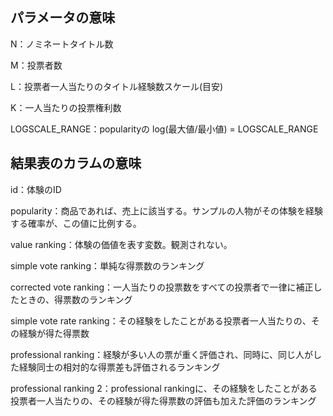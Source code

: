##  パラメータの意味
N：ノミネートタイトル数

M：投票者数

L：投票者一人当たりのタイトル経験数スケール(目安)

K：一人当たりの投票権利数

LOGSCALE_RANGE：popularityの log(最大値/最小値) = LOGSCALE_RANGE


##  結果表のカラムの意味
id：体験のID

popularity：商品であれば、売上に該当する。サンプルの人物がその体験を経験する確率が、この値に比例する。

value ranking：体験の価値を表す変数。観測されない。

simple vote ranking：単純な得票数のランキング

corrected vote ranking：一人当たりの投票数をすべての投票者で一律に補正したときの、得票数のランキング

simple vote rate ranking：その経験をしたことがある投票者一人当たりの、その経験が得た得票数

professional ranking：経験が多い人の票が重く評価され、同時に、同じ人がした経験同士の相対的な得票差も評価されるランキング

professional ranking 2：professional rankingに、その経験をしたことがある投票者一人当たりの、その経験が得た得票数の評価も加えた評価のランキング
